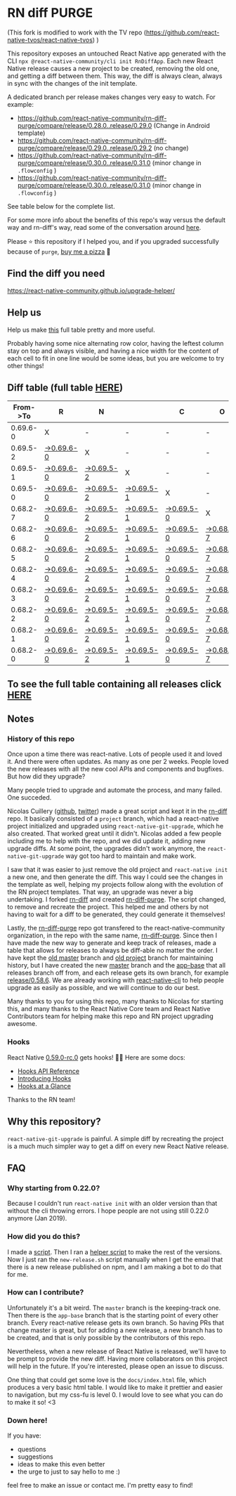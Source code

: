 # RN diff PURGE

(This fork is modified to work with the TV repo (https://github.com/react-native-tvos/react-native-tvos) )

This repository exposes an untouched React Native app generated with the CLI
`npx @react-native-community/cli init RnDiffApp`. Each new React Native release causes a new project to be created, removing the old one, and getting a diff between them. This way, the diff is always clean, always in sync with the changes of the init template.

A dedicated branch per release makes changes very easy
to watch. For example:

* https://github.com/react-native-community/rn-diff-purge/compare/release/0.28.0..release/0.29.0
(Change in Android template)
* https://github.com/react-native-community/rn-diff-purge/compare/release/0.29.0..release/0.29.2
(no change)
* https://github.com/react-native-community/rn-diff-purge/compare/release/0.30.0..release/0.31.0
(minor change in `.flowconfig` )
* https://github.com/react-native-community/rn-diff-purge/compare/release/0.30.0..release/0.31.0
(minor change in `.flowconfig` )

See table below for the complete list.

For some more info about the benefits of this repo's way versus the default way and rn-diff's way, read some of the conversation around [here](https://github.com/react-native-community/discussions-and-proposals/issues/68#issuecomment-452227478).

Please :star: this repository if I helped you, and if you upgraded successfully because of `purge`, [buy me a pizza](https://www.buymeacoffee.com/pvinis) :pizza:

## Find the diff you need
https://react-native-community.github.io/upgrade-helper/

## Help us
Help us make [this](https://react-native-community.github.io/rn-diff-purge) full table pretty and more useful.

Probably having some nice alternating row color, having the leftest column stay on top and always visible, and having a nice width for the content of each cell to fit in one line would be some ideas, but you are welcome to try other things!

## Diff table (full table [HERE](https://react-native-community.github.io/rn-diff-purge/))

| From->To | R                                                                                                              | N                                                                                                              |                                                                                                                | C                                                                                                              | O                                                                                                              | R                                                                                                              | E                                                                                                              |                                                                                                                | T                                                                                                              | E                                                                                                              | A                                                                                                              | M   |
| -------- | -------------------------------------------------------------------------------------------------------------- | -------------------------------------------------------------------------------------------------------------- | -------------------------------------------------------------------------------------------------------------- | -------------------------------------------------------------------------------------------------------------- | -------------------------------------------------------------------------------------------------------------- | -------------------------------------------------------------------------------------------------------------- | -------------------------------------------------------------------------------------------------------------- | -------------------------------------------------------------------------------------------------------------- | -------------------------------------------------------------------------------------------------------------- | -------------------------------------------------------------------------------------------------------------- | -------------------------------------------------------------------------------------------------------------- | --- |
| 0.69.6-0 | X                                                                                                              | -                                                                                                              | -                                                                                                              | -                                                                                                              | -                                                                                                              | -                                                                                                              | -                                                                                                              | -                                                                                                              | -                                                                                                              | -                                                                                                              | -                                                                                                              | -   |
| 0.69.5-2 | [->0.69.6-0](https://github.com/react-native-tvos/rn-diff-purge-tv/compare/release/0.69.5-2..release/0.69.6-0) | X                                                                                                              | -                                                                                                              | -                                                                                                              | -                                                                                                              | -                                                                                                              | -                                                                                                              | -                                                                                                              | -                                                                                                              | -                                                                                                              | -                                                                                                              | -   |
| 0.69.5-1 | [->0.69.6-0](https://github.com/react-native-tvos/rn-diff-purge-tv/compare/release/0.69.5-1..release/0.69.6-0) | [->0.69.5-2](https://github.com/react-native-tvos/rn-diff-purge-tv/compare/release/0.69.5-1..release/0.69.5-2) | X                                                                                                              | -                                                                                                              | -                                                                                                              | -                                                                                                              | -                                                                                                              | -                                                                                                              | -                                                                                                              | -                                                                                                              | -                                                                                                              | -   |
| 0.69.5-0 | [->0.69.6-0](https://github.com/react-native-tvos/rn-diff-purge-tv/compare/release/0.69.5-0..release/0.69.6-0) | [->0.69.5-2](https://github.com/react-native-tvos/rn-diff-purge-tv/compare/release/0.69.5-0..release/0.69.5-2) | [->0.69.5-1](https://github.com/react-native-tvos/rn-diff-purge-tv/compare/release/0.69.5-0..release/0.69.5-1) | X                                                                                                              | -                                                                                                              | -                                                                                                              | -                                                                                                              | -                                                                                                              | -                                                                                                              | -                                                                                                              | -                                                                                                              | -   |
| 0.68.2-7 | [->0.69.6-0](https://github.com/react-native-tvos/rn-diff-purge-tv/compare/release/0.68.2-7..release/0.69.6-0) | [->0.69.5-2](https://github.com/react-native-tvos/rn-diff-purge-tv/compare/release/0.68.2-7..release/0.69.5-2) | [->0.69.5-1](https://github.com/react-native-tvos/rn-diff-purge-tv/compare/release/0.68.2-7..release/0.69.5-1) | [->0.69.5-0](https://github.com/react-native-tvos/rn-diff-purge-tv/compare/release/0.68.2-7..release/0.69.5-0) | X                                                                                                              | -                                                                                                              | -                                                                                                              | -                                                                                                              | -                                                                                                              | -                                                                                                              | -                                                                                                              | -   |
| 0.68.2-6 | [->0.69.6-0](https://github.com/react-native-tvos/rn-diff-purge-tv/compare/release/0.68.2-6..release/0.69.6-0) | [->0.69.5-2](https://github.com/react-native-tvos/rn-diff-purge-tv/compare/release/0.68.2-6..release/0.69.5-2) | [->0.69.5-1](https://github.com/react-native-tvos/rn-diff-purge-tv/compare/release/0.68.2-6..release/0.69.5-1) | [->0.69.5-0](https://github.com/react-native-tvos/rn-diff-purge-tv/compare/release/0.68.2-6..release/0.69.5-0) | [->0.68.2-7](https://github.com/react-native-tvos/rn-diff-purge-tv/compare/release/0.68.2-6..release/0.68.2-7) | X                                                                                                              | -                                                                                                              | -                                                                                                              | -                                                                                                              | -                                                                                                              | -                                                                                                              | -   |
| 0.68.2-5 | [->0.69.6-0](https://github.com/react-native-tvos/rn-diff-purge-tv/compare/release/0.68.2-5..release/0.69.6-0) | [->0.69.5-2](https://github.com/react-native-tvos/rn-diff-purge-tv/compare/release/0.68.2-5..release/0.69.5-2) | [->0.69.5-1](https://github.com/react-native-tvos/rn-diff-purge-tv/compare/release/0.68.2-5..release/0.69.5-1) | [->0.69.5-0](https://github.com/react-native-tvos/rn-diff-purge-tv/compare/release/0.68.2-5..release/0.69.5-0) | [->0.68.2-7](https://github.com/react-native-tvos/rn-diff-purge-tv/compare/release/0.68.2-5..release/0.68.2-7) | [->0.68.2-6](https://github.com/react-native-tvos/rn-diff-purge-tv/compare/release/0.68.2-5..release/0.68.2-6) | X                                                                                                              | -                                                                                                              | -                                                                                                              | -                                                                                                              | -                                                                                                              | -   |
| 0.68.2-4 | [->0.69.6-0](https://github.com/react-native-tvos/rn-diff-purge-tv/compare/release/0.68.2-4..release/0.69.6-0) | [->0.69.5-2](https://github.com/react-native-tvos/rn-diff-purge-tv/compare/release/0.68.2-4..release/0.69.5-2) | [->0.69.5-1](https://github.com/react-native-tvos/rn-diff-purge-tv/compare/release/0.68.2-4..release/0.69.5-1) | [->0.69.5-0](https://github.com/react-native-tvos/rn-diff-purge-tv/compare/release/0.68.2-4..release/0.69.5-0) | [->0.68.2-7](https://github.com/react-native-tvos/rn-diff-purge-tv/compare/release/0.68.2-4..release/0.68.2-7) | [->0.68.2-6](https://github.com/react-native-tvos/rn-diff-purge-tv/compare/release/0.68.2-4..release/0.68.2-6) | [->0.68.2-5](https://github.com/react-native-tvos/rn-diff-purge-tv/compare/release/0.68.2-4..release/0.68.2-5) | X                                                                                                              | -                                                                                                              | -                                                                                                              | -                                                                                                              | -   |
| 0.68.2-3 | [->0.69.6-0](https://github.com/react-native-tvos/rn-diff-purge-tv/compare/release/0.68.2-3..release/0.69.6-0) | [->0.69.5-2](https://github.com/react-native-tvos/rn-diff-purge-tv/compare/release/0.68.2-3..release/0.69.5-2) | [->0.69.5-1](https://github.com/react-native-tvos/rn-diff-purge-tv/compare/release/0.68.2-3..release/0.69.5-1) | [->0.69.5-0](https://github.com/react-native-tvos/rn-diff-purge-tv/compare/release/0.68.2-3..release/0.69.5-0) | [->0.68.2-7](https://github.com/react-native-tvos/rn-diff-purge-tv/compare/release/0.68.2-3..release/0.68.2-7) | [->0.68.2-6](https://github.com/react-native-tvos/rn-diff-purge-tv/compare/release/0.68.2-3..release/0.68.2-6) | [->0.68.2-5](https://github.com/react-native-tvos/rn-diff-purge-tv/compare/release/0.68.2-3..release/0.68.2-5) | [->0.68.2-4](https://github.com/react-native-tvos/rn-diff-purge-tv/compare/release/0.68.2-3..release/0.68.2-4) | X                                                                                                              | -                                                                                                              | -                                                                                                              | -   |
| 0.68.2-2 | [->0.69.6-0](https://github.com/react-native-tvos/rn-diff-purge-tv/compare/release/0.68.2-2..release/0.69.6-0) | [->0.69.5-2](https://github.com/react-native-tvos/rn-diff-purge-tv/compare/release/0.68.2-2..release/0.69.5-2) | [->0.69.5-1](https://github.com/react-native-tvos/rn-diff-purge-tv/compare/release/0.68.2-2..release/0.69.5-1) | [->0.69.5-0](https://github.com/react-native-tvos/rn-diff-purge-tv/compare/release/0.68.2-2..release/0.69.5-0) | [->0.68.2-7](https://github.com/react-native-tvos/rn-diff-purge-tv/compare/release/0.68.2-2..release/0.68.2-7) | [->0.68.2-6](https://github.com/react-native-tvos/rn-diff-purge-tv/compare/release/0.68.2-2..release/0.68.2-6) | [->0.68.2-5](https://github.com/react-native-tvos/rn-diff-purge-tv/compare/release/0.68.2-2..release/0.68.2-5) | [->0.68.2-4](https://github.com/react-native-tvos/rn-diff-purge-tv/compare/release/0.68.2-2..release/0.68.2-4) | [->0.68.2-3](https://github.com/react-native-tvos/rn-diff-purge-tv/compare/release/0.68.2-2..release/0.68.2-3) | X                                                                                                              | -                                                                                                              | -   |
| 0.68.2-1 | [->0.69.6-0](https://github.com/react-native-tvos/rn-diff-purge-tv/compare/release/0.68.2-1..release/0.69.6-0) | [->0.69.5-2](https://github.com/react-native-tvos/rn-diff-purge-tv/compare/release/0.68.2-1..release/0.69.5-2) | [->0.69.5-1](https://github.com/react-native-tvos/rn-diff-purge-tv/compare/release/0.68.2-1..release/0.69.5-1) | [->0.69.5-0](https://github.com/react-native-tvos/rn-diff-purge-tv/compare/release/0.68.2-1..release/0.69.5-0) | [->0.68.2-7](https://github.com/react-native-tvos/rn-diff-purge-tv/compare/release/0.68.2-1..release/0.68.2-7) | [->0.68.2-6](https://github.com/react-native-tvos/rn-diff-purge-tv/compare/release/0.68.2-1..release/0.68.2-6) | [->0.68.2-5](https://github.com/react-native-tvos/rn-diff-purge-tv/compare/release/0.68.2-1..release/0.68.2-5) | [->0.68.2-4](https://github.com/react-native-tvos/rn-diff-purge-tv/compare/release/0.68.2-1..release/0.68.2-4) | [->0.68.2-3](https://github.com/react-native-tvos/rn-diff-purge-tv/compare/release/0.68.2-1..release/0.68.2-3) | [->0.68.2-2](https://github.com/react-native-tvos/rn-diff-purge-tv/compare/release/0.68.2-1..release/0.68.2-2) | X                                                                                                              | -   |
| 0.68.2-0 | [->0.69.6-0](https://github.com/react-native-tvos/rn-diff-purge-tv/compare/release/0.68.2-0..release/0.69.6-0) | [->0.69.5-2](https://github.com/react-native-tvos/rn-diff-purge-tv/compare/release/0.68.2-0..release/0.69.5-2) | [->0.69.5-1](https://github.com/react-native-tvos/rn-diff-purge-tv/compare/release/0.68.2-0..release/0.69.5-1) | [->0.69.5-0](https://github.com/react-native-tvos/rn-diff-purge-tv/compare/release/0.68.2-0..release/0.69.5-0) | [->0.68.2-7](https://github.com/react-native-tvos/rn-diff-purge-tv/compare/release/0.68.2-0..release/0.68.2-7) | [->0.68.2-6](https://github.com/react-native-tvos/rn-diff-purge-tv/compare/release/0.68.2-0..release/0.68.2-6) | [->0.68.2-5](https://github.com/react-native-tvos/rn-diff-purge-tv/compare/release/0.68.2-0..release/0.68.2-5) | [->0.68.2-4](https://github.com/react-native-tvos/rn-diff-purge-tv/compare/release/0.68.2-0..release/0.68.2-4) | [->0.68.2-3](https://github.com/react-native-tvos/rn-diff-purge-tv/compare/release/0.68.2-0..release/0.68.2-3) | [->0.68.2-2](https://github.com/react-native-tvos/rn-diff-purge-tv/compare/release/0.68.2-0..release/0.68.2-2) | [->0.68.2-1](https://github.com/react-native-tvos/rn-diff-purge-tv/compare/release/0.68.2-0..release/0.68.2-1) | X   |

## To see the full table containing all releases click [HERE](https://react-native-community.github.io/rn-diff-purge/)

## Notes

### History of this repo

Once upon a time there was react-native. Lots of people used it and loved it. And there were often updates. As many as one per 2 weeks. People loved the new releases with all the new cool APIs and components and bugfixes. But how did they upgrade?

Many people tried to upgrade and automate the process, and many failed. One succeded.

Nicolas Cuillery ([github](https://github.com/ncuillery), [twitter](https://twitter.com/ncuillery)) made a great script and kept it in the [rn-diff](https://github.com/ncuillery/rn-diff) repo. It basically consisted of a `project` branch, which had a react-native project initialized and upgraded using `react-native-git-upgrade`, which he also created. That worked great until it didn't. Nicolas added a few people including me to help with the repo, and we did update it, adding new upgrade diffs. At some point, the upgrades didn't work anymore, the `react-native-git-upgrade` way got too hard to maintain and make work.

I saw that it was easier to just remove the old project and `react-native init` a new one, and then generate the diff. This way I could see the changes in the template as well, helping my projects follow along with the evolution of the RN project templates. That way, an upgrade was never a big undertaking. I forked [rn-diff](https://github.com/ncuillery/rn-diff) and created [rn-diff-purge](https://github.com/react-native-community/rn-diff-purge). The script changed, to remove and recreate the project. This helped me and others by not having to wait for a diff to be generated, they could generate it themselves!

Lastly, the [rn-diff-purge](https://github.com/react-native-community/rn-diff-purge) repo got transfered to the react-native-community organization, in the repo with the same name, [rn-diff-purge](https://github.com/react-native-community/rn-diff-purge). Since then I have made the new way to generate and keep track of releases, made a table that allows for releases to always be diff-able no matter the order. I have kept the [old master](https://github.com/react-native-community/rn-diff-purge/tree/old/master) branch and [old project](https://github.com/react-native-community/rn-diff-purge/tree/old/project) branch for maintaining history, but I have created the new [master](https://github.com/react-native-community/rn-diff-purge/tree/master) branch and the [app-base](https://github.com/react-native-community/rn-diff-purge/tree/app-base) that all releases branch off from, and each release gets its own branch, for example [release/0.58.6](https://github.com/react-native-community/rn-diff-purge/tree/release/0.58.6). We are already working with [react-native-cli](https://github.com/react-native-community/react-native-cli) to help people upgrade as easily as possible, and we will continue to do our best.

Many thanks to you for using this repo, many thanks to Nicolas for starting this, and many thanks to the React Native Core team and React Native Contributors team for helping make this repo and RN project upgrading awesome.

### Hooks
React Native [0.59.0-rc.0](https://github.com/react-native-community/rn-diff-purge#version-changes) gets hooks! 🎉🥳
Here are some docs:
- [Hooks API Reference](https://reactjs.org/docs/hooks-reference.html)
- [Introducing Hooks](https://reactjs.org/docs/hooks-intro.html)
- [Hooks at a Glance](https://reactjs.org/docs/hooks-overview.html)

Thanks to the RN team!

## Why this repository?
`react-native-git-upgrade` is painful. A simple diff by recreating the project is a much much simpler way to get a diff on every new React Native release.

## FAQ

### Why starting from 0.22.0?

Because I couldn't run `react-native init` with an older version than that without the cli throwing errors. I hope people are not using still 0.22.0 anymore (Jan 2019).

### How did you do this?

I made a [script](https://github.com/react-native-community/rn-diff-purge/blob/master/new-release.sh). Then I ran a [helper script](https://github.com/react-native-community/rn-diff-purge/blob/master/new-release.sh) to make the rest of the versions.
Now I just ran the `new-release.sh` script manually when I get the email that there is a new release published on npm, and I am making a bot to do that for me.

### How can I contribute?

Unfortunately it's a bit weird. The `master` branch is the keeping-track one. Then there is the `app-base` branch that is the starting point of every other branch. Every react-native release gets its own branch. So having PRs that change master is great, but for adding a new release, a new branch has to be created, and that is only possible by the contributors of this repo.

Nevertheless, when a new release of React Native is released, we'll have to be prompt to provide
the new diff. Having more collaborators on this project will help in the future. If you're interested, please open an issue to discuss.

One thing that could get some love is the `docs/index.html` file, which produces a very basic html table. I would like to make it prettier and easier to navigation, but my css-fu is level 0. I would love to see what you can do to make it so! <3

### Down here!

If you have:
- questions
- suggestions
- ideas to make this even better
- the urge to just to say hello to me :)

feel free to make an issue or contact me. I'm pretty easy to find!
